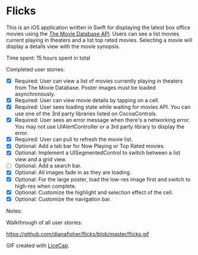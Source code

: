 # Flicks

This is an iOS application written in Swift for displaying the latest box office movies using the [The Movie Database API](https://www.themoviedb.org/documentation/api).  Users can see a list movies current playing in theaters and a list top rated movies.  Selecting a movie will display a details view with the movie synopsis.  

Time spent: 15 hours spent in total

Completed user stories:

* [x] Required: User can view a list of movies currently playing in theaters from The Movie Database. Poster images must be loaded asynchronously.
* [x] Required: User can view movie details by tapping on a cell.
* [x] Required: User sees loading state while waiting for movies API. You can use one of the 3rd party libraries listed on CocoaControls.
* [x] Required: User sees an error message when there's a networking error. You may not use UIAlertController or a 3rd party library to display the error. 
* [x] Required: User can pull to refresh the movie list.
* [x] Optional: Add a tab bar for Now Playing or Top Rated movies.
* [x] Optional: Implement a UISegmentedControl to switch between a list view and a grid view.
* [ ] Optional: Add a search bar.
* [x] Optional: All images fade in as they are loading. 
* [x] Optional: For the large poster, load the low-res image first and switch to high-res when complete.
* [x] Optional: Customize the highlight and selection effect of the cell.
* [x] Optional: Customize the navigation bar.

Notes:


Walkthrough of all user stories:

https://github.com/dianafisher/flicks/blob/master/flicks.gif

GIF created with [LiceCap](http://www.cockos.com/licecap/).
